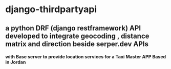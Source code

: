 # django-thirdpartyapi 
## a python DRF (django restframework) API developed to integrate geocoding , distance matrix and direction beside serper.dev APIs 
#### with Base server to provide location services for a Taxi Master APP Based in Jordan 
